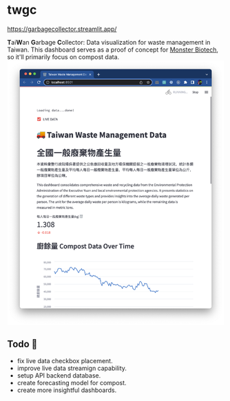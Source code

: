 # twgc 
https://garbagecollector.streamlit.app/

**T**ai**W**an **G**arbage **C**ollector: Data visualization for waste management in Taiwan. This dashboard serves as a proof of concept for [Monster Biotech](https://monsterbiotech.com.tw/index.html), so it'll primarily focus on compost data.
![Dashboard Preview](preview.png)


## Todo 🚧
- fix live data checkbox placement.
- improve live data streamign capability.
- setup API backend database.
- create forecasting model for compost.
- create more insightful dashboards.